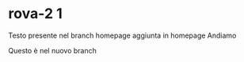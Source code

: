 # rova-2 1

Testo presente nel branch homepage
aggiunta in homepage
Andiamo 


Questo è nel nuovo branch
